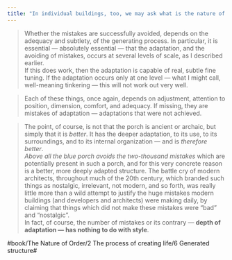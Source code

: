 ```yaml
---
title: "In individual buildings, too, we may ask what is the nature of a “mistake”?"
---
```


> Whether the mistakes are successfully avoided, depends on the adequacy and subtlety, of the generating process. In particular, it is essential — absolutely essential — that the adaptation, and the avoiding of mistakes, occurs at several levels of scale, as I described earlier.  
> If this does work, then the adaptation is capable of real, subtle fine tuning. If the adaptation occurs only at one level — what I might call, well-meaning tinkering — this will not work out very well.  

> Each of these things, once again, depends on adjustment, attention to position, dimension, comfort, and adequacy. If missing, they are mistakes of adaptation — adaptations that were not achieved.  

> The point, of course, is not that the porch is ancient or archaic, but simply that it is *better*. It has the deeper adaptation, to its use, to its surroundings, and to its internal organization — and is *therefore better*.  
> *Above all the blue porch avoids the two-thousand mistakes* which are potentially present in such a porch, and for this very concrete reason is a better, more deeply adapted structure. The battle cry of modern architects, throughout much of the 20th century, which branded such things as nostalgic, irrelevant, not modern, and so forth, was really little more than a wild attempt to justify the huge mistakes modern buildings (and developers and architects) were making daily, by claiming that things which did not make these mistakes were “bad” and “nostalgic”.  
> In fact, of course, the number of mistakes or its contrary — **depth of adaptation — has nothing to do with style**.  

#book/The Nature of Order/2 The process of creating life/6 Generated structure#
